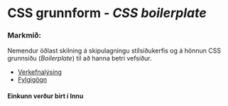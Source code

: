 # CSS grunnform - _CSS boilerplate_

### Markmið:
Nemendur öðlast skilning á skipulagningu stílsíðukerfis og á hönnun CSS grunnsíðu (_Boilerplate_)  til að hanna betri vefsíður.

* [Verkefnalýsing](https://github.com/vefhonnun/22H/blob/main/Verkefni/V-1/22h_verkefni_1.pdf)
* [Fylgigögn](https://github.com/vefhonnun/22H/tree/main/S%C3%BDnid%C3%A6mi/V-1)

#### Einkunn verður birt í Innu